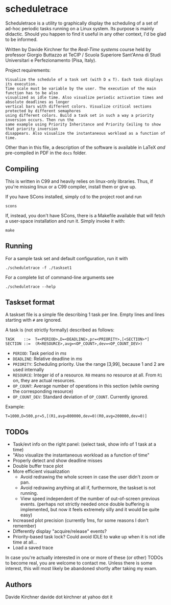 scheduletrace
=============

Scheduletrace is a utility to graphically display the scheduling of a set of ad-hoc periodic tasks running on a Linux system.
Its purpose is mainly didactic. Should you happen to find it useful in any other context, I'd be glad to be informed.

Written by Davide Kirchner for the _Real-Time systems_ course held by
professor Giorgio Buttazzo at TeCIP / Scuola Superiore Sant'Anna
di Studi Universitari e Perfezionamento (Pisa, Italy).

Project requirements:

    Visualize the schedule of a task set (with D ≤ T). Each task displays its execution.
    Time scale must be variable by the user. The execution of the main function has to be also
    visualized as idle time. Also visualize periodic activation times and absolute deadlines as longer
    vertical bars with different colors. Visualize critical sections protected by different semaphores
    using different colors. Build a task set in such a way a priority inversion occurs. Then run the
    same example using Priority Inheritance and Priority Ceiling to show that priority inversion
    disappears. Also visualize the instantaneous workload as a function of time.

Other than in this file, a description of the software is available in LaTeX _and_ pre-compiled in PDF in the `docs` folder.

Compiling
---------

This is written in C99 and heavily relies on linux-only libraries. Thus, if
you're missing linux or a C99 compiler, install them or give up.

If you have SCons installed, simply cd to the project root and run

    scons

If, instead, you don't have SCons, there is a Makefile available that will
fetch a user-space installation and run it. Simply invoke it with:

    make

Running
-------
For a sample task set and default configuration, run it with

    ./scheduletrace -f ./taskset1

For a complete list of command-line arguments see

    ./scheduletrace --help

Taskset format
--------------

A taskset file is a simple file describing 1 task per line. Empty lines and lines starting with `#` are ignored.

A task is (not strictly formally) described as follows:

    TASK    ::=  T=<PERIOD>,D=<DEADLINE>,pr=<PRIORITY>,[<SECTION>*]
    SECTION ::=  (R<RESOURCE>,avg=<OP_COUNT>,dev=<OP_COUNT_DEV>)

- `PERIOD`: Task period in _ms_
- `DEADLINE`: Relative deadline in _ms_
- `PRIORITY`: Scheduling priority. Use the range [3,99], because 1 and 2 are used internally
- `RESOURCE`: Integer id of a resource. `R0` means no resource at all. From `R1` on, they are actual resources.
- `OP_COUNT`: Average number of operations in this section (while owning the corresponding resource)
- `OP_COUNT_DEV`: Standard deviation of `OP_COUNT`. Currently ignored.

Example:

    T=1000,D=500,pr=5,[(R1,avg=800000,dev=0)(R0,avg=200000,dev=0)]

TODOs
-----
* Task/evt info on the right panel: (select task, show info of 1 task at a time)
* "Also visualize the instantaneous workload as a function of time"
* Properly detect and show deadline misses
* Double buffer trace plot
* More efficient visualization
  - Avoid redrawing the whole screen in case the user didn't zoom or pan.
  - Avoid redrawing anything at all if, furthermore, the taskset is not running.
  - View speed independent of the number of out-of-screen previous events.
    (perhaps not strictly needed once double buffering is implemented, but now it feels extremely silly and it would be quite easy)
* Increased plot precision (currently 1ms, for some reasons I don't remember)
* Differently display "acquire/release" events?
* Priority-based task lock? Could avoid IDLE to wake up when it is not idle time at all...
* Load a saved trace

In case you're actually interested in one or more of these (or other) TODOs to become real, you are welcome to contact me. Unless there is some interest, this will most likely be abandoned shortly after taking my exam.

Authors
-------
Davide Kirchner  davide dot kirchner at yahoo dot it
